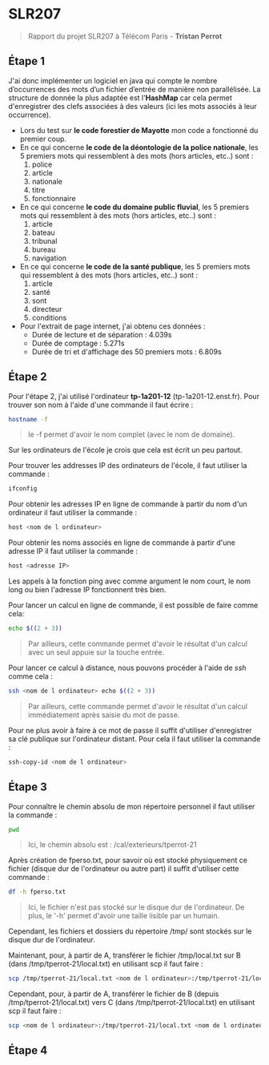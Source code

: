 # SLR207

> Rapport du projet SLR207 à Télécom Paris - **Tristan Perrot**

## Étape 1

J'ai donc implémenter un logiciel en java qui compte le nombre d’occurrences des mots d’un fichier d’entrée de manière non parallélisée. La structure de donnée la plus adaptée est l'**HashMap** car cela permet d'enregistrer des clefs associées à des valeurs (ici les mots associés à leur occurrence).

* Lors du test sur **le code forestier de Mayotte** mon code a fonctionné du premier coup.
* En ce qui concerne **le code de la déontologie de la police nationale**, les 5 premiers mots qui ressemblent à des mots (hors articles, etc..) sont :
    1. police
    2. article
    3. nationale
    4. titre
    5. fonctionnaire
* En ce qui concerne **le code du domaine public fluvial**, les 5 premiers mots qui ressemblent à des mots (hors articles, etc..) sont :
    1. article
    2. bateau
    3. tribunal
    4. bureau
    5. navigation
* En ce qui concerne **le code de la santé publique**, les 5 premiers mots qui ressemblent à des mots (hors articles, etc..) sont :
    1. article
    2. santé
    3. sont
    4. directeur
    5. conditions
* Pour l'extrait de page internet, j'ai obtenu ces données :
  * Durée de lecture et de séparation : 4.039s
  * Durée de comptage : 5.271s
  * Durée de tri et d'affichage des 50 premiers mots : 6.809s

## Étape 2

Pour l'étape 2, j'ai utilisé l'ordinateur **tp-1a201-12** (tp-1a201-12.enst.fr). 
Pour trouver son nom à l'aide d'une commande il faut écrire :

```bash
hostname -f
```

> le -f permet d'avoir le nom complet (avec le nom de domaine).

Sur les ordinateurs de l'école je crois que cela est écrit un peu partout.

Pour trouver les addresses IP des ordinateurs de l'école, il faut utiliser la commande :

```bash
ifconfig
```

Pour obtenir les adresses IP en ligne de commande à partir du nom d'un ordinateur il faut utiliser la commande :

```bash
host <nom de l ordinateur>
```

Pour obtenir les noms associés en ligne de commande à partir d'une adresse IP il faut utiliser la commande :

```bash
host <adresse IP>
```

Les appels à la fonction ping avec comme argument le nom court, le nom long ou bien l'adresse IP fonctionnent très bien.

Pour lancer un calcul en ligne de commande, il est possible de faire comme cela:

```bash
echo $((2 + 3))
```

> Par ailleurs, cette commande permet d'avoir le résultat d'un calcul avec un seul appuie sur la touche entrée.

Pour lancer ce calcul à distance, nous pouvons procéder à l'aide de *ssh* comme cela :

```bash
ssh <nom de l ordinateur> echo $((2 + 3))
```

> Par ailleurs, cette commande permet d'avoir le résultat d'un calcul immédiatement après saisie du mot de passe.

Pour ne plus avoir à faire à ce mot de passe il suffit d'utiliser d'enregistrer sa clé publique sur l'ordinateur distant. Pour cela il faut utiliser la commande :

```bash
ssh-copy-id <nom de l ordinateur>
```

## Étape 3

Pour connaître le chemin absolu de mon répertoire personnel il faut utiliser la commande :

```bash
pwd
```

> Ici, le chemin absolu est : /cal/exterieurs/tperrot-21

Après création de fperso.txt, pour savoir où est stocké physiquement ce fichier (disque dur de l'ordinateur ou autre part) il suffit d'utiliser cette commande :

```bash
df -h fperso.txt
```

> Ici, le fichier n'est pas stocké sur le disque dur de l'ordinateur. De plus, le '-h' permet d'avoir une taille lisible par un humain.

Cependant, les fichiers et dossiers du répertoire /tmp/ sont stockés sur le disque dur de l'ordinateur.

Maintenant, pour, à partir de A, transférer le fichier /tmp/local.txt sur B (dans /tmp/tperrot-21/local.txt) en utilisant scp il faut faire :

```bash
scp /tmp/tperrot-21/local.txt <nom de l ordinateur>:/tmp/tperrot-21/local.txt
```

Cependant, pour, à partir de A, transférer le fichier de B (depuis /tmp/tperrot-21/local.txt) vers C (dans /tmp/tperrot-21/local.txt) en utilisant scp il faut faire :

```bash
scp <nom de l ordinateur>:/tmp/tperrot-21/local.txt <nom de l ordinateur>:/tmp/tperrot-21/local.txt
```

## Étape 4
